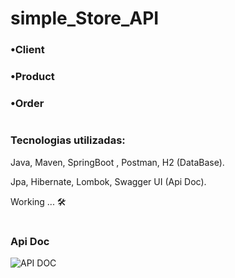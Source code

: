 # simple_Store_API

### •Client

### •Product

### •Order

#
### Tecnologias utilizadas: 
Java, Maven, SpringBoot , Postman, H2 (DataBase).

Jpa, Hibernate, Lombok, Swagger UI (Api Doc).

Working ... 🛠

#
### Api Doc
![API DOC](https://github.com/hanspeterdietiker/simple_Store_API/assets/126719678/0c616ebd-e2c8-4b57-8e5e-c85674ccdfa8)

#
